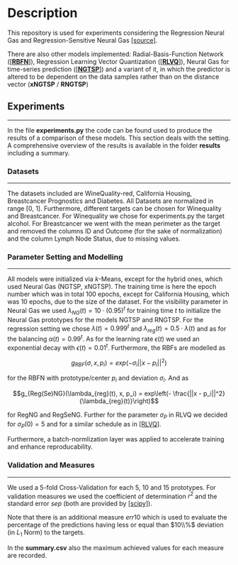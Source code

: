 # Description
This repository is used for experiments considering the Regression Neural Gas and Regression-Sensitive Neural Gas [[source]](https://www.techfak.uni-bielefeld.de/~fschleif/mlr/mlr_01_2023.pdf).

There are also other models implemented: Radial-Basis-Function Network ([[__RBFN__]](https://ieeexplore.ieee.org/document/6796477)), Regression Learning Vector Quantization ([[__RLVQ__]](https://ieeexplore.ieee.org/document/5360312)), Neural Gas for time-series prediction ([[__NGTSP__]](https://ieeexplore.ieee.org/document/238311)) and  a variant of it, in which the predictor is altered to be dependent on the data samples rather than on the distance vector (__xNGTSP__ / __RNGTSP__)

## Experiments
---
In the file __experiments.py__ the code can be found used to produce the results of a comparison of these models. This section deals with the setting. A comprehensive overview of the results is available in the folder __results__ including a summary.

### Datasets
---
The datasets included are WineQuality-red, California Housing, Breastcancer Prognostics and Diabetes. All Datasets are normalized in range [0, 1]. Furthermore, different targets can be chosen for Winequality and Breastcancer. For Winequality we chose for experiments.py the target alcohol. For Breastcancer we went with the mean perimeter as the target and removed the columns ID and Outcome (for the sake of normalization) and the column Lymph Node Status, due to missing values.

### Parameter Setting and Modelling
---
All models were initialized via $k$-Means, except for the hybrid ones, which used Neural Gas (NGTSP, xNGTSP). The training time is here the epoch number which was in total 100 epochs, except for California Housing, which was 10 epochs, due to the size of the dataset.
For the visibility parameter in Neural Gas we used $\lambda_{NG}(t) = 10 \cdot (0.95) ^ t$ for training time $t$ to initialize the Neural Gas prototypes for the models NGTSP and RNGTSP. For the regression setting we chose $\lambda(t) = 0.999 ^ t$ and $\lambda_{reg}(t) = 0.5 \cdot \lambda(t)$ and as for the balancing $\alpha(t) = 0.99^t$. As for the learning rate $\epsilon(t)$ we used an exponential decay with $\epsilon(t) = 0.01^t$. Furthermore, the RBFs are modelled as 

$$g_{RBF}(\sigma, x, p_i) = exp\left(- \sigma_i ||x - p_i||^2\right)$$

for the RBFN with prototype/center $p_i$ and deviation $\sigma_i$.
And as

$$g_{Reg(Se)NG}(\lambda_{reg}(t), x, p_i) = exp\left(- \frac{||x - p_i||^2}{\lambda_{reg}(t)}\right)$$

for RegNG and RegSeNG.
Further for the parameter $\sigma_P$ in RLVQ we decided for $\sigma_P(0) = 5$ and for a similar schedule as in [[RLVQ]](https://ieeexplore.ieee.org/document/5360312).

Furthermore, a batch-normlization layer was applied to accelerate training and enhance reproducability.

### Validation and Measures
---
We used a 5-fold Cross-Validation for each 5, 10 and 15 prototypes. For validation measures we used the coefficient of determination $r^2$ and the standard error $sep$ (both are provided by [[scipy]](https://docs.scipy.org/doc/scipy/reference/generated/scipy.stats.linregress.html)).

Note that there is an additional measure $err10$ which is used to evaluate the percentage of the predictions having less or equal than $10\\%$ deviation (in $L_1$ Norm) to the targets.

In the __summary.csv__ also the maximum achieved values for each measure are recorded.
